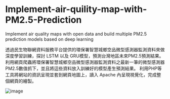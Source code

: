 # Implement-air-quility-map-with-PM2.5-Prediction
Implement air quality maps with open data and build multiple PM2.5 prediction models based on deep learning


透過民生物聯網資料服務平台提供的環保署智慧城鄉空品微型感測器監測資料來做深度學習訓練，探討 LSTM 以及 GRU模型，預測台灣地區未來PM2.5預測結果。
利用網頁爬蟲將環保署智慧城鄉空品微型感測器監測資料之最新一筆的微型感測器PM2.5數值抓下，並且將這些資料放入訓練好的模型產生預測結果。
利用PHP等工具將網站的資訊呈現並套到網頁地圖上，讀入 Apache 內呈現視覺化，完成整個網頁的繪製。


![image](https://user-images.githubusercontent.com/107039489/196293510-1d4941c0-1def-4aaf-831a-88ee1e18f58e.png)

